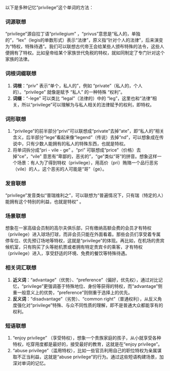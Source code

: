 以下是多种记忆“privilege”这个单词的方法：

### 词源联想
“privilege”源自拉丁语“privilegium” ，“privus”意思是“私人的，单独的”，“lex”（legis的单数形式）表示“法律”，原义指“针对个人的法律”，后来演变为“特权，特殊待遇”。我们可以联想古代帝王会给某些人颁布特殊的法令，这些人便拥有了特权。比如皇帝给某个家族世代免税的特权，就如同制定了专门针对这个家族的法律。

### 词根词缀联想
1. **词根**：“priv” 表示“单个，私人的”，例如 “private”（私人的，个人的）。“privilege” 就像是赋予 “私人” 的一种特殊 “权利”。
2. **词缀**：“-lege” 可以类比 “legal”（法律的）中的 “leg”，这里也和“法律”相关，所以“privilege”可以理解为与私人相关的法律赋予的权利，即特权。

### 词形联想
1. “privilege”的前半部分“privi”可以联想成“private”去掉“ate”，即“私人的”相关含义，后半部分“lege”看起来像“legend”（传说）去掉“nd”，可以想象成在传说中，只有少数人能拥有的私人的特殊东西，也就是特权。
2. 将单词拆分成“pri - vile - ge” 。“pri” 可联想成“price”（价格）去掉“ce”，“vile” 意思有“卑鄙的，恶劣的”，“ge”类似“哥”的拼音。想象这样一个场景：有人为了得到特权（privilege），用高价（pri）贿赂一个品行恶劣（vile）的人，这个恶劣的人可能是“哥”（ge）。 

### 发音联想
“privilege”发音类似“普瑞维利之”，可以联想为“普遍情况下，只有瑞（特定的人）能拥有这个特别的利益，也就是特权” 。

### 场景联想
想象在一家高级会员制的高尔夫俱乐部，只有缴纳高额会费的会员才有特权（privilege）进入球场打球，而非会员只能在外面看着。那些会员们享受着专属停车位、优先预订场地等特权，这就是“privilege”的体现。再比如，在机场的贵宾候机室，只有购买了头等舱机票或者拥有特定贵宾卡的乘客，才有特权（privilege）进入，享受舒适的环境、免费的餐饮等特殊待遇。

### 相关词汇联想
1. **近义词**：“advantage”（优势）、“preference”（偏好，优先权），通过对比记忆，“privilege”更强调基于特殊地位、身份等获得的特权，而“advantage”侧重一般意义上的优势，“preference”则侧重于选择上的优先。
2. **反义词**：“disadvantage”（劣势）、“common right”（普通权利），从反义角度强化对“privilege”特殊、与众不同性质的理解，即不是普通大众都能享有的权利。

### 短语联想
1. “enjoy privilege” （享受特权），想象一个贵族家庭的孩子，从小就享受各种特权，吃穿用度都是最好的，接受最好的教育，这就是在“enjoy privilege”。
2. “abuse privilege”（滥用特权），比如一些官员利用自己的职位特权为亲属谋取不正当利益，这就是“abuse privilege”的行为。通过这些短语构建场景，加深对单词的记忆。 